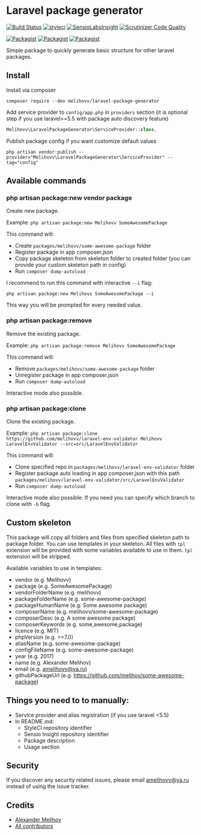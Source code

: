 Laravel package generator
=========================

[![Build Status](https://travis-ci.org/melihovv/laravel-package-generator.svg?branch=master)](https://travis-ci.org/melihovv/laravel-package-generator)
[![styleci](https://styleci.io/repos/96041272/shield)](https://styleci.io/repos/96041272)
[![SensioLabsInsight](https://insight.sensiolabs.com/projects/91239e6a-d51b-495c-9dc7-90d2ac8805f3/mini.png)](https://insight.sensiolabs.com/projects/91239e6a-d51b-495c-9dc7-90d2ac8805f3)
[![Scrutinizer Code Quality](https://scrutinizer-ci.com/g/melihovv/laravel-package-generator/badges/quality-score.png?b=master)](https://scrutinizer-ci.com/g/melihovv/laravel-package-generator/?branch=master)

[![Packagist](https://img.shields.io/packagist/v/melihovv/laravel-package-generator.svg)](https://packagist.org/packages/melihovv/laravel-package-generator)
[![Packagist](https://poser.pugx.org/melihovv/laravel-package-generator/d/total.svg)](https://packagist.org/packages/melihovv/laravel-package-generator)
[![Packagist](https://img.shields.io/packagist/l/melihovv/laravel-package-generator.svg)](https://packagist.org/packages/melihovv/laravel-package-generator)

Simple package to quickly generate basic structure for other laravel packages.

## Install

Install via composer
```
composer require --dev melihovv/laravel-package-generator
```

Add service provider to `config/app.php` in `providers` section (it is optional
step if you use laravel>=5.5 with package auto discovery feature)

```php
Melihovv\LaravelPackageGenerator\ServiceProvider::class,
```

Publish package config if you want customize default values
```
php artisan vendor:publish --provider="Melihovv\LaravelPackageGenerator\ServiceProvider" --tag="config"
```

## Available commands

### php artisan package:new vendor package

Create new package.

Example: `php artisan package:new Melihovv SomeAwesomePackage`

This command will:

* Create `packages/melihovv/some-awesome-package` folder
* Register package in app composer.json
* Copy package skeleton from skeleton folder to created folder (you can provide
your custom skeleton path in config)
* Run `composer dump-autoload`

I recommend to run this command with interactive `--i` flag:
```
php artisan package:new Melihovv SomeAwesomePackage --i
```

This way you will be prompted for every needed value.

### php artisan package:remove

Remove the existing package.

Example: `php artisan package:remove Melihovv SomeAwesomePackage`

This command will:

* Remove `packages/melihovv/some-awesome-package` folder
* Unregister package in app composer.json
* Run `composer dump-autoload`

Interactive mode also possible.

### php artisan package:clone

Clone the existing package.

Example: `php artisan package:clone https://github.com/melihovv/laravel-env-validator Melihovv LaravelEnvValidator --src=src/LaravelEnvValidator`

This command will:

* Clone specified repo in `packages/melihovv/laravel-env-validator` folder
* Register package auto loading in app composer.json with this path
`packages/melihovv/laravel-env-validator/src/LaravelEnvValidator`
* Run `composer dump-autoload`

Interactive mode also possible. If you need you can specify which branch to
clone with `-b` flag.

## Custom skeleton

This package will copy all folders and files from specified skeleton path to
package folder. You can use templates in your skeleton. All files with `tpl`
extension will be provided with some variables available to use in them. `tpl`
extension will be stripped.

Available variables to use in templates:

* vendor (e.g. Melihovv)
* package (e.g. SomeAwesomePackage)
* vendorFolderName (e.g. melihovv)
* packageFolderName (e.g. some-awesome-package)
* packageHumanName (e.g. Some awesome package)
* composerName (e.g. melihovv/some-awesome-package)
* composerDesc (e.g. A some awesome package)
* composerKeywords (e.g. some,awesome,package)
* licence (e.g. MIT)
* phpVersion (e.g. >=7.0)
* aliasName (e.g. some-awesome-package)
* configFileName (e.g. some-awesome-package)
* year (e.g. 2017)
* name (e.g. Alexander Melihov)
* email (e.g. amelihovv@ya.ru)
* githubPackageUrl (e.g. https://github.com/melihov/some-awesome-package)

## Things you need to to manually:

* Service provider and alias registration (if you use laravel <5.5)
* In README.md:
  * StyleCI repository identifier
  * Sensio Insight repository identifier
  * Package description
  * Usage section

## Security

If you discover any security related issues, please email amelihovv@ya.ru instead of using the issue tracker.

## Credits

- [Alexander Melihov](https://github.com/melihovv)
- [All contributors](https://github.com/melihovv/laravel-package-generator/graphs/contributors)
